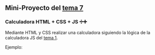 ## **Mini-Proyecto del <a href="tema7.md"> tema 7 </a>**

### Calculadora HTML + CSS + JS ➗➕

Mediante HTML y CSS realizar una calculadora siguiendo la lógica de la calculadora JS del [tema 1](../tema1.md).

Ejemplo:

